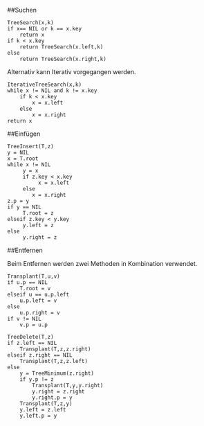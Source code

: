 ##Suchen

~~~ { .java }
TreeSearch(x,k)
if x== NIL or k == x.key
    return x
if k < x.key
    return TreeSearch(x.left,k)
else
    return TreeSearch(x.right,k)
~~~~~~~~~~

Alternativ kann Iterativ vorgegangen werden.

~~~ { .java }
IterativeTreeSearch(x,k)
while x != NIL and k != x.key
    if k < x.key
        x = x.left
    else
        x = x.right
return x
~~~~~

##Einfügen

~~~ { .java }
TreeInsert(T,z)
y = NIL
x = T.root
while x != NIL
     y = x
     if z.key < x.key
          x = x.left
     else
        x = x.right
z.p = y
if y == NIL
     T.root = z
elseif z.key < y.key
     y.left = z
else
     y.right = z
~~~~~~~~~~~~~

##Entfernen

Beim Entfernen werden zwei Methoden in Kombination verwendet.

~~~ { .java }
Transplant(T,u,v)
if u.p == NIL
    T.root = v
elseif u == u.p.left
    u.p.left = v
else
    u.p.right = v
if v != NIL
    v.p = u.p
~~~~

~~~ { .java }
TreeDelete(T,z)
if z.left == NIL
    Transplant(T,z,z.right)
elseif z.right == NIL
    Transplant(T,z,z.left)
else
    y = TreeMinimum(z.right)
    if y.p != z
        Transplant(T,y,y.right)
        y.right = z.right
        y.right.p = y
    Transplant(T,z,y)
    y.left = z.left
    y.left.p = y
~~~~

